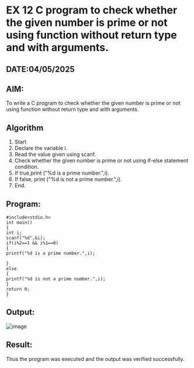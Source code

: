 # EX 12 C program to check whether the given number is prime or not using function without return type and with arguments.
## DATE:04/05/2025
## AIM:
To write a C program to check whether the given number is prime or not using function without return type and with arguments.

## Algorithm
1. Start 
2. Declare the variable i. 
3. Read the value given using scanf. 
4. Check whether the given number is prime or not using if-else statement condition. 
5. If true,print ("%d is a prime number.",i). 
6. If false, print ("%d is not a prime number.",i). 
7. End.

## Program:
```
#include<stdio.h> 
int main() 
{ 
int i; 
scanf("%d",&i); 
if(i%2==1 && i%1==0) 
{ 
printf("%d is a prime number.",i); 
 
} 
else 
{ 
printf("%d is not a prime number.",i); 
} 
return 0; 
}
```

## Output:
![image](https://github.com/user-attachments/assets/661758b7-7f50-46cc-8877-fb251066be34)

## Result:
Thus the program was executed and the output was verified successfully.
